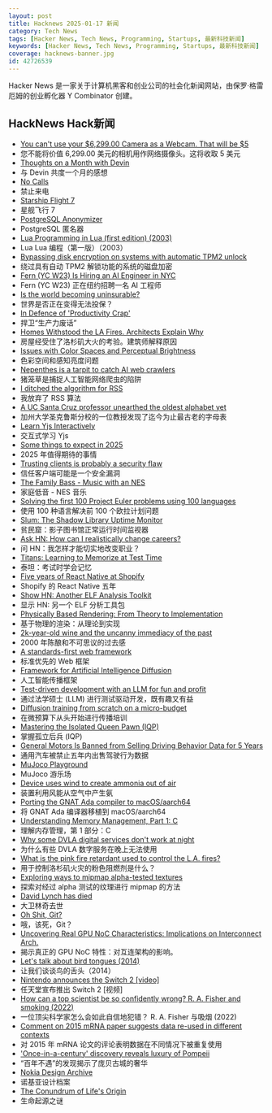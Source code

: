 ```yaml
---
layout: post
title: Hacknews 2025-01-17 新闻
category: Tech News
tags: [Hacker News, Tech News, Programming, Startups, 最新科技新闻]
keywords: [Hacker News, Tech News, Programming, Startups, 最新科技新闻]
coverage: hacknews-banner.jpg
id: 42726539
---
```


Hacker News 是一家关于计算机黑客和创业公司的社会化新闻网站，由保罗·格雷厄姆的创业孵化器 Y Combinator 创建。

## HackNews Hack新闻

- [You can't use your $6,299.00 Camera as a Webcam. That will be $5](https://romanzipp.com/blog/no-you-cant-use-your-6299-canon-camera-as-a-webcam)
- 您不能将价值 6,299.00 美元的相机用作网络摄像头。这将收取 5 美元
- [Thoughts on a Month with Devin](https://www.answer.ai/posts/2025-01-08-devin.html)
- 与 Devin 共度一个月的感想
- [No Calls](https://keygen.sh/blog/no-calls/)
- 禁止来电
- [Starship Flight 7](https://www.spacex.com/launches/mission/?missionId=starship-flight-7?submit)
- 星舰飞行 7
- [PostgreSQL Anonymizer](https://postgresql-anonymizer.readthedocs.io/en/stable/)
- PostgreSQL 匿名器
- [Lua Programming in Lua (first edition) (2003)](https://www.lua.org/pil/contents.html)
- Lua Lua 编程（第一版）（2003）
- [Bypassing disk encryption on systems with automatic TPM2 unlock](https://oddlama.org/blog/bypassing-disk-encryption-with-tpm2-unlock/)
- 绕过具有自动 TPM2 解锁功能的系统的磁盘加密
- [Fern (YC W23) Is Hiring an AI Engineer in NYC](https://www.ycombinator.com/companies/fern/jobs/bEL3MoW-ai-engineer)
- Fern (YC W23) 正在纽约招聘一名 AI 工程师
- [Is the world becoming uninsurable?](https://charleshughsmith.substack.com/p/is-the-world-becoming-uninsurable)
- 世界是否正在变得无法投保？
- [In Defence of 'Productivity Crap'](https://nicky.bearblog.dev/in-defence-of-productivity-crap/)
- 捍卫“生产力废话”
- [Homes Withstood the LA Fires. Architects Explain Why](https://www.bloomberg.com/news/articles/2025-01-13/los-angeles-wildfires-why-these-homes-didn-t-burn)
- 房屋经受住了洛杉矶大火的考验。建筑师解释原因
- [Issues with Color Spaces and Perceptual Brightness](https://johnaustin.io/articles/2025/issues-with-cielab-and-perceptual-brightness)
- 色彩空间和感知亮度问题
- [Nepenthes is a tarpit to catch AI web crawlers](https://zadzmo.org/code/nepenthes/)
- 猪笼草是捕捉人工智能网络爬虫的陷阱
- [I ditched the algorithm for RSS](https://joeyehand.com/blog/2025/01/15/i-ditched-the-algorithm-for-rssand-you-should-too/)
- 我放弃了 RSS 算法
- [A UC Santa Cruz professor unearthed the oldest alphabet yet](https://www.universityofcalifornia.edu/news/how-uc-santa-cruz-professor-unearthed-oldest-alphabet-yet)
- 加州大学圣克鲁斯分校的一位教授发现了迄今为止最古老的字母表
- [Learn Yjs Interactively](https://learn.yjs.dev/)
- 交互式学习 Yjs
- [Some things to expect in 2025](https://lwn.net/Articles/1003780/)
- 2025 年值得期待的事情
- [Trusting clients is probably a security flaw](https://liberda.nl/weblog/trust-no-client/)
- 信任客户端可能是一个安全漏洞
- [The Family Bass - Music with an NES](https://www.linusakesson.net/music/family-bass/index.php)
- 家庭低音 - NES 音乐
- [Solving the first 100 Project Euler problems using 100 languages](https://github.com/jaredkrinke/100-languages)
- 使用 100 种语言解决前 100 个欧拉计划问题
- [Slum: The Shadow Library Uptime Monitor](https://open-slum.org/)
- 贫民窟：影子图书馆正常运行时间监视器
- [Ask HN: How can I realistically change careers?]()
- 问 HN：我怎样才能切实地改变职业？
- [Titans: Learning to Memorize at Test Time](https://arxiv.org/abs/2501.00663)
- 泰坦：考试时学会记忆
- [Five years of React Native at Shopify](https://shopify.engineering/five-years-of-react-native-at-shopify)
- Shopify 的 React Native 五年
- [Show HN: Another ELF Analysis Toolkit](https://github.com/M3rcuryLake/Nyxelf)
- 显示 HN: 另一个 ELF 分析工具包
- [Physically Based Rendering: From Theory to Implementation](https://pbr-book.org)
- 基于物理的渲染：从理论到实现
- [2k-year-old wine and the uncanny immediacy of the past](https://resobscura.substack.com/p/2000-year-old-wine-and-the-uncanny)
- 2000 年陈酿和不可思议的过去感
- [A standards-first web framework](https://nuejs.org/blog/standards-first-web-framework/)
- 标准优先的 Web 框架
- [Framework for Artificial Intelligence Diffusion](https://www.federalregister.gov/documents/2025/01/15/2025-00636/framework-for-artificial-intelligence-diffusion)
- 人工智能传播框架
- [Test-driven development with an LLM for fun and profit](https://blog.yfzhou.fyi/posts/tdd-llm/)
- 通过法学硕士 (LLM) 进行测试驱动开发，既有趣又有益
- [Diffusion training from scratch on a micro-budget](https://github.com/SonyResearch/micro_diffusion)
- 在微预算下从头开始进行传播培训
- [Mastering the Isolated Queen Pawn (IQP)](https://lichess.org/@/hari2209/blog/mastering-the-isolated-queen-pawn-iqp-an-in-depth-guide/0qxcMAbV)
- 掌握孤立后兵 (IQP)
- [General Motors Is Banned from Selling Driving Behavior Data for 5 Years](https://www.nytimes.com/2025/01/16/technology/general-motors-driving-data-settlement.html)
- 通用汽车被禁止五年内出售驾驶行为数据
- [MuJoco Playground](https://playground.mujoco.org/)
- MuJoco 游乐场
- [Device uses wind to create ammonia out of air](https://spectrum.ieee.org/ammonia-fuel-2670794408)
- 装置利用风能从空气中产生氨
- [Porting the GNAT Ada compiler to macOS/aarch64](https://briancallahan.net/blog/20250112.html)
- 将 GNAT Ada 编译器移植到 macOS/aarch64
- [Understanding Memory Management, Part 1: C](https://educatedguesswork.org/posts/memory-management-1/)
- 理解内存管理，第 1 部分：C
- [Why some DVLA digital services don't work at night](https://dafyddvaughan.uk/blog/2025/why-some-dvla-digital-services-dont-work-at-night/)
- 为什么有些 DVLA 数字服务在晚上无法使用
- [What is the pink fire retardant used to control the L.A. fires?](https://www.nbcnews.com/weather/wildfires/pink-powder-fire-retardant-california-wildfires-rcna187620)
- 用于控制洛杉矶火灾的粉色阻燃剂是什么？
- [Exploring ways to mipmap alpha-tested textures](https://lisyarus.github.io/blog/posts/exploring-ways-to-mipmap-alpha-tested-textures.html)
- 探索对经过 alpha 测试的纹理进行 mipmap 的方法
- [David Lynch has died](https://variety.com/2025/film/news/david-lynch-dead-director-blue-velvet-twin-peaks-1236276106/)
- 大卫林奇去世
- [Oh Shit, Git?](https://ohshitgit.com/)
- 哦，该死，Git？
- [Uncovering Real GPU NoC Characteristics: Implications on Interconnect Arch.](https://people.ece.ubc.ca/aamodt/publications/papers/realgpu-noc.micro2024.pdf)
- 揭示真正的 GPU NoC 特性：对互连架构的影响。
- [Let's talk about bird tongues (2014)](https://toughlittlebirds.com/2014/11/20/lets-talk-about-bird-tongues/)
- 让我们谈谈鸟的舌头（2014）
- [Nintendo announces the Switch 2 [video]](https://www.youtube.com/watch?v=itpcsQQvgAQ)
- 任天堂宣布推出 Switch 2 [视频]
- [How can a top scientist be so confidently wrong? R. A. Fisher and smoking (2022)](https://statmodeling.stat.columbia.edu/2022/06/08/how-can-a-top-scientist-be-so-confidently-wrong-r-a-fisher-and-smoking-example/)
- 一位顶尖科学家怎么会如此自信地犯错？ R. A. Fisher 与吸烟 (2022)
- [Comment on 2015 mRNA paper suggests data re-used in different contexts](https://pubpeer.com/publications/323E84675EB2E849C56097D73D55FD#1)
- 对 2015 年 mRNA 论文的评论表明数据在不同情况下被重复使用
- ['Once-in-a-century' discovery reveals luxury of Pompeii](https://www.bbc.com/news/articles/c15zgvnvk4do)
- “百年不遇”的发现揭示了庞贝古城的奢华
- [Nokia Design Archive](https://nokiadesignarchive.aalto.fi)
- 诺基亚设计档案
- [The Conundrum of Life's Origin](https://nautil.us/the-incredible-conundrum-of-lifes-origin-1178890/)
- 生命起源之谜

